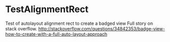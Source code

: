 # TestAlignmentRect
Test of autolayout alignment rect to create a badged view
Full story on stack overflow.
http://stackoverflow.com/questions/34842353/badge-view-how-to-create-with-a-full-auto-layout-approach
